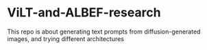 # ViLT-and-ALBEF-research
This repo is about generating text prompts from diffusion-generated images, and trying different architectures
